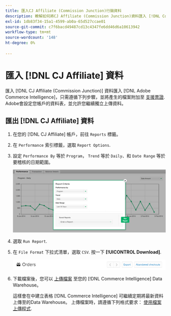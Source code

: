 ```yaml
---
title: 匯入CJ Affiliate (Commission Junction)行銷資料
description: 瞭解如何將CJ Affiliate (Commission Junction)資料匯入 [!DNL Commerce Intelligence].L Commerce Intelligence]。
exl-id: 1db83f34-15a1-4599-ab0a-65d527ccae01
source-git-commit: c7f6bacd49487cd13c4347fe6dd46d6a10613942
workflow-type: tm+mt
source-wordcount: '148'
ht-degree: 0%

---
```


# 匯入 [!DNL CJ Affiliate] 資料

匯入 [!DNL CJ Affiliate (Commission Junction)] 資料匯入 [!DNL Adobe Commerce Intelligence]，只需遵循下列步驟，並將產生的檔案附加至 [支援票證](https://experienceleague.adobe.com/docs/commerce-knowledge-base/kb/troubleshooting/miscellaneous/mbi-service-policies.html). Adobe會設定您帳戶的資料表，並允許您繼續獨立上傳資料。

## 匯出 [!DNL CJ Affiliate] 資料

1. 在您的 [!DNL CJ Affiliate] 帳戶，前往 `Reports` 標籤。

1. 在 `Performance` 索引標籤，選取 `Report Options`.

1. 設定 `Performance By` 等於 `Program`， `Trend` 等於 `Daily`、和 `Date Range` 等於要稽核的日期範圍。

   ![export-cj-affiliate-data](../../../assets/export-cj-affiliate-data-1.png)<!--{:.zoom}-->

1. 選取 `Run Report`.

1. 在 `File Format` 下拉式清單，選取 `CSV`.  按一下 **[!UICONTROL Download]**.

   ![匯出cj附屬機構資料](../../../assets/export-an-individual-order-2.jpg)<!--{:.zoom}-->

1. 下載檔案後，您可以 [上傳檔案](../connecting-data/using-file-uploader.md) 至您的 [!DNL Commerce Intelligence] Data Warehouse。

   這樣會在中建立表格 [!DNL Commerce Intelligence] 可繼續定期將最新資料上傳至的Data Warehouse。 上傳檔案時，請遵循下列格式要求： [使用檔案上傳程式](../connecting-data/using-file-uploader.md).
